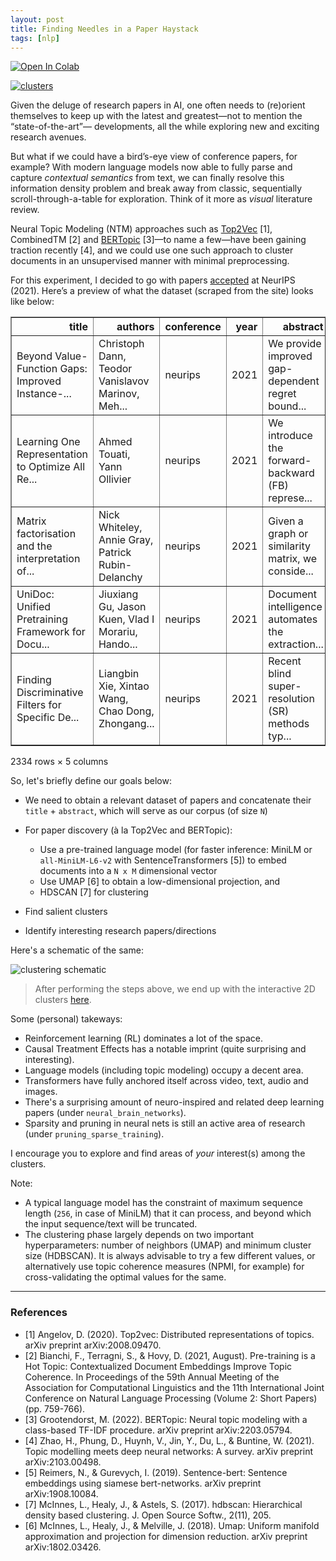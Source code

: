 ```yaml
---
layout: post
title: Finding Needles in a Paper Haystack
tags: [nlp]
---
```


[![Open In Colab]({{site.baseurl}}/assets/images/colab-badge.svg)](https://colab.research.google.com/github/satyaborg/satyaborg.github.io/blob/main/assets/notebooks/paper-haystack.ipynb)

[![clusters]({{site.baseurl}}/assets/images/documentation/research-clustering/clusters.png)]({{site.baseurl}}/assets/images/documentation/research-clustering/vis.html)


Given the deluge of research papers in AI, one often needs to (re)orient themselves to keep up with the latest and greatest—not to mention the “state-of-the-art”— developments, all the while exploring new and exciting research avenues.

But what if we could have a bird’s-eye view of conference papers, for example? With modern language models now able to fully parse and capture *contextual semantics* from text, we can finally resolve this information density problem and break away from classic, sequentially scroll-through-a-table for exploration. Think of it more as *visual* literature review.

Neural Topic Modeling (NTM) approaches such as [Top2Vec](https://github.com/ddangelov/Top2Vec) [1], CombinedTM [2] and [BERTopic](https://github.com/MaartenGr/BERTopic) [3]—to name a few—have been gaining traction recently [4], and we could use one such approach to cluster documents in an unsupervised manner with minimal preprocessing.

For this experiment, I decided to go with papers [accepted](https://proceedings.neurips.cc/paper/2021) at NeurIPS (2021). Here’s a preview of what the dataset (scraped from the site) looks like below:

<table border="1" class="dataframe">
  <thead>
    <tr style="text-align: right;">
      <th>title</th>
      <th>authors</th>
      <th>conference</th>
      <th>year</th>
      <th>abstract</th>
    </tr>
  </thead>
  <tbody>
    <tr>
      <td>Beyond Value-Function Gaps: Improved Instance-...</td>
      <td>Christoph Dann, Teodor Vanislavov Marinov, Meh...</td>
      <td>neurips</td>
      <td>2021</td>
      <td>We provide improved gap-dependent regret bound...</td>
    </tr>
    <tr>
      <td>Learning One Representation to Optimize All Re...</td>
      <td>Ahmed Touati, Yann Ollivier</td>
      <td>neurips</td>
      <td>2021</td>
      <td>We introduce the forward-backward (FB) represe...</td>
    </tr>
    <tr>
      <td>Matrix factorisation and the interpretation of...</td>
      <td>Nick Whiteley, Annie Gray, Patrick Rubin-Delanchy</td>
      <td>neurips</td>
      <td>2021</td>
      <td>Given a graph or similarity matrix, we conside...</td>
    </tr>
    <tr>
      <td>UniDoc: Unified Pretraining Framework for Docu...</td>
      <td>Jiuxiang Gu, Jason Kuen, Vlad I Morariu, Hando...</td>
      <td>neurips</td>
      <td>2021</td>
      <td>Document intelligence automates the extraction...</td>
    </tr>
    <tr>
      <td>Finding Discriminative Filters for Specific De...</td>
      <td>Liangbin Xie, Xintao Wang, Chao Dong, Zhongang...</td>
      <td>neurips</td>
      <td>2021</td>
      <td>Recent blind super-resolution (SR) methods typ...</td>
    </tr>
  </tbody>
</table>
<p>2334 rows × 5 columns</p>


So, let's briefly define our goals below:
- We need to obtain a relevant dataset of papers and concatenate their `title` +  `abstract`, which will serve as our corpus (of size `N`)
- For paper discovery (à la Top2Vec and BERTopic):
    - Use a pre-trained language model (for faster inference: MiniLM or `all-MiniLM-L6-v2` with SentenceTransformers [5]) to embed documents into a `N x M` dimensional vector
    - Use UMAP [6] to obtain a low-dimensional projection, and
    - HDSCAN [7] for clustering

- Find salient clusters
- Identify interesting research papers/directions

Here's a schematic of the same:

![clustering schematic]({{site.baseurl}}/assets/images/documentation/research-clustering/clustering-schematic.png)

> After performing the steps above, we end up with the interactive 2D clusters [here]({{site.baseurl}}/assets/images/documentation/research-clustering/vis.html).

<!-- <iframe
  src="{{site.baseurl}}/assets/images/documentation/research-clustering/vis.html"
  style="width:100%; height:500px; display: block"
></iframe> -->

Some (personal) takeways:

- Reinforcement learning (RL) dominates a lot of the space.
- Causal Treatment Effects has a notable imprint (quite surprising and interesting).
- Language models (including topic modeling) occupy a decent area.
- Transformers have fully anchored itself across video, text, audio and images.
- There's a surprising amount of neuro-inspired and related deep learning papers (under `neural_brain_networks`).
- Sparsity and pruning in neural nets is still an active area of research (under `pruning_sparse_training`).

I encourage you to explore and find areas of *your* interest(s) among the clusters.

Note:

- A typical language model has the constraint of maximum sequence length (`256`, in case of MiniLM) that it can process, and beyond which the input sequence/text will be truncated.
- The clustering phase largely depends on two important hyperparameters: number of  neighbors (UMAP) and minimum cluster size (HDBSCAN). It is always advisable to try a few different values, or alternatively use topic coherence measures (NPMI, for example) for cross-validating the optimal values for the same.

<hr/>

### References

- [1] Angelov, D. (2020). Top2vec: Distributed representations of topics. arXiv preprint arXiv:2008.09470.
- [2] Bianchi, F., Terragni, S., & Hovy, D. (2021, August). Pre-training is a Hot Topic: Contextualized Document Embeddings Improve Topic Coherence. In Proceedings of the 59th Annual Meeting of the Association for Computational Linguistics and the 11th International Joint Conference on Natural Language Processing (Volume 2: Short Papers) (pp. 759-766).
- [3] Grootendorst, M. (2022). BERTopic: Neural topic modeling with a class-based TF-IDF procedure. arXiv preprint arXiv:2203.05794.
- [4] Zhao, H., Phung, D., Huynh, V., Jin, Y., Du, L., & Buntine, W. (2021). Topic modelling meets deep neural networks: A survey. arXiv preprint arXiv:2103.00498.
- [5] Reimers, N., & Gurevych, I. (2019). Sentence-bert: Sentence embeddings using siamese bert-networks. arXiv preprint arXiv:1908.10084.
- [7] McInnes, L., Healy, J., & Astels, S. (2017). hdbscan: Hierarchical density based clustering. J. Open Source Softw., 2(11), 205.
- [6] McInnes, L., Healy, J., & Melville, J. (2018). Umap: Uniform manifold approximation and projection for dimension reduction. arXiv preprint arXiv:1802.03426.